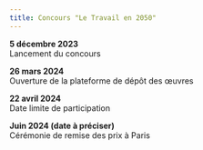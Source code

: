 ```yaml
---
title: Concours "Le Travail en 2050"
---
```

**5 décembre 2023**\
Lancement du concours  

**26 mars 2024**\
Ouverture de la plateforme de dépôt des œuvres

**22 avril 2024**\
Date limite de participation

**Juin 2024 (date à préciser)**\
Cérémonie de remise des prix à Paris
